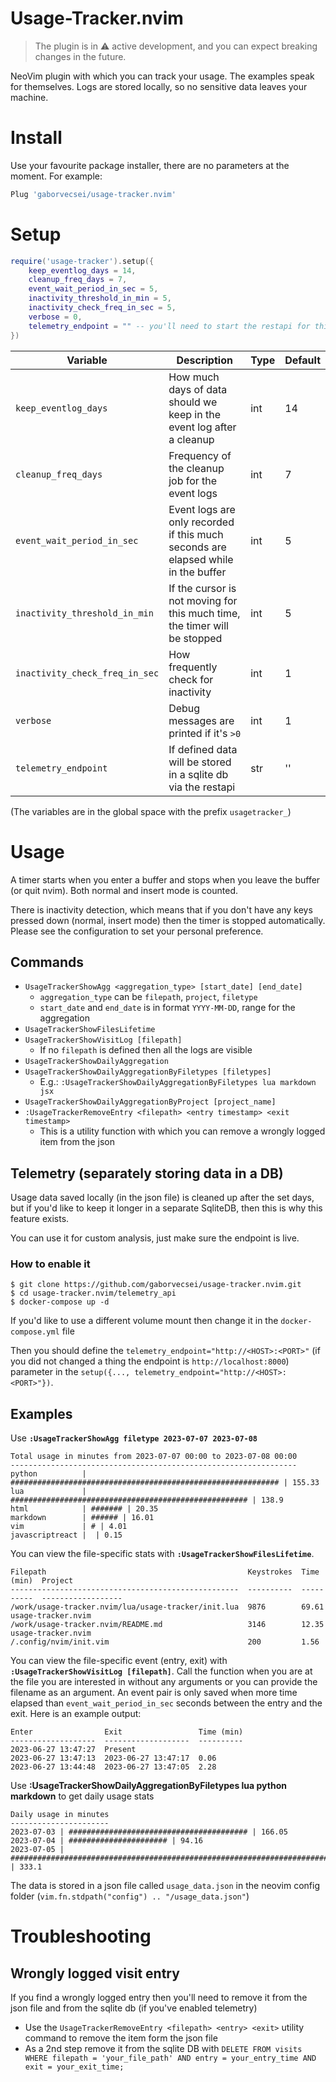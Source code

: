 # Usage-Tracker.nvim

> The plugin is in ⚠️ active development, and you can expect breaking changes in the future.

NeoVim plugin with which you can track your usage.
The examples speak for themselves.
Logs are stored locally, so no sensitive data leaves your machine.

# Install

Use your favourite package installer, there are no parameters at the moment. For example:

```lua
Plug 'gaborvecsei/usage-tracker.nvim'
```

# Setup

```lua
require('usage-tracker').setup({
    keep_eventlog_days = 14,
    cleanup_freq_days = 7,
    event_wait_period_in_sec = 5,
    inactivity_threshold_in_min = 5,
    inactivity_check_freq_in_sec = 5,
    verbose = 0,
    telemetry_endpoint = "" -- you'll need to start the restapi for this feature
})
```

| Variable                       | Description                                                                       | Type | Default |
| ------------------------------ | --------------------------------------------------------------------------------- | ---- | ------- |
| `keep_eventlog_days`           | How much days of data should we keep in the event log after a cleanup             | int  | 14      |
| `cleanup_freq_days`            | Frequency of the cleanup job for the event logs                                   | int  | 7       |
| `event_wait_period_in_sec`     | Event logs are only recorded if this much seconds are elapsed while in the buffer | int  | 5       |
| `inactivity_threshold_in_min`  | If the cursor is not moving for this much time, the timer will be stopped         | int  | 5       |
| `inactivity_check_freq_in_sec` | How frequently check for inactivity                                               | int  | 1       |
| `verbose`                      | Debug messages are printed if it's `>0`                                           | int  | 1       |
| `telemetry_endpoint`           | If defined data will be stored in a sqlite db via the restapi                     | str  | ''      |

(The variables are in the global space with the prefix `usagetracker_`)

# Usage

A timer starts when you enter a buffer and stops when you leave the buffer (or quit nvim).
Both normal and insert mode is counted.

There is inactivity detection, which means that if you don't have any keys pressed down (normal, insert mode) then
the timer is stopped automatically. Please see the configuration to set your personal preference.

## Commands

- `UsageTrackerShowAgg <aggregation_type> [start_date] [end_date]`
  - `aggregation_type` can be `filepath`, `project`, `filetype`
  - `start_date` and `end_date` is in format `YYYY-MM-DD`, range for the aggregation
- `UsageTrackerShowFilesLifetime`
- `UsageTrackerShowVisitLog [filepath]`
  - If no `filepath` is defined then all the logs are visible
- `UsageTrackerShowDailyAggregation`
- `UsageTrackerShowDailyAggregationByFiletypes [filetypes]`
  - E.g.: `:UsageTrackerShowDailyAggregationByFiletypes lua markdown jsx`
- `UsageTrackerShowDailyAggregationByProject [project_name]`
- `:UsageTrackerRemoveEntry <filepath> <entry timestamp> <exit timestamp>`
  - This is a utility function with which you can remove a wrongly logged item from the json

## Telemetry (separately storing data in a DB)

Usage data saved locally (in the json file) is cleaned up after the set days,
but if you'd like to keep it longer in a separate SqliteDB, then this is why this feature exists.

You can use it for custom analysis, just make sure the endpoint is live.

### How to enable it

```console
$ git clone https://github.com/gaborvecsei/usage-tracker.nvim.git
$ cd usage-tracker.nvim/telemetry_api
$ docker-compose up -d
```

If you'd like to use a different volume mount then change it in the `docker-compose.yml` file

Then you should define the `telemetry_endpoint="http://<HOST>:<PORT>"` (if you did not changed a thing the endpoint is `http://localhost:8000`)
parameter in the `setup({..., telemetry_endpoint="http://<HOST>:<PORT>"})`.

## Examples

Use **`:UsageTrackerShowAgg filetype 2023-07-07 2023-07-08`**

```
Total usage in minutes from 2023-07-07 00:00 to 2023-07-08 00:00
----------------------------------------------------------------
python          | ############################################################ | 155.33
lua             | ##################################################### | 138.9
html            | ####### | 20.35
markdown        | ###### | 16.01
vim             | # | 4.01
javascriptreact |  | 0.15
```

You can view the file-specific stats with **`:UsageTrackerShowFilesLifetime`**.

```
Filepath                                             Keystrokes  Time (min)  Project
---------------------------------------------------  ----------  ----------  ------------------
/work/usage-tracker.nvim/lua/usage-tracker/init.lua  9876        69.61       usage-tracker.nvim
/work/usage-tracker.nvim/README.md                   3146        12.35       usage-tracker.nvim
/.config/nvim/init.vim                               200         1.56
```

You can view the file-specific event (entry, exit) with **`:UsageTrackerShowVisitLog [filepath]`**.
Call the function when you are at the file you are interested in without any arguments or you can provide the filename as an argument.
An event pair is only saved when more time elapsed than `event_wait_period_in_sec` seconds between the entry and the exit.
Here is an example output:

```
Enter                Exit                 Time (min)
-------------------  -------------------  ----------
2023-06-27 13:47:27  Present
2023-06-27 13:47:13  2023-06-27 13:47:17  0.06
2023-06-27 13:44:48  2023-06-27 13:47:05  2.28
```

Use **:UsageTrackerShowDailyAggregationByFiletypes lua python markdown** to get daily usage stats

```
Daily usage in minutes
----------------------
2023-07-03 | ######################################## | 166.05
2023-07-04 | ###################### | 94.16
2023-07-05 | ################################################################################ | 333.1
```

The data is stored in a json file called `usage_data.json` in the neovim config folder (`vim.fn.stdpath("config") .. "/usage_data.json"`)

# Troubleshooting

## Wrongly logged visit entry

If you find a wrongly logged entry then you'll need to remove it from the json file and from the sqlite db
(if you've enabled telemetry)

- Use the `UsageTrackerRemoveEntry <filepath> <entry> <exit>` utility command to remove the item form the json file
- As a 2nd step remove it from the sqlite DB with
  `DELETE FROM visits WHERE filepath = 'your_file_path' AND entry = your_entry_time AND exit = your_exit_time;`
